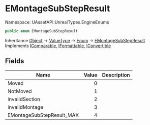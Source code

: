 # EMontageSubStepResult

Namespace: UAssetAPI.UnrealTypes.EngineEnums

```csharp
public enum EMontageSubStepResult
```

Inheritance [Object](https://docs.microsoft.com/en-us/dotnet/api/system.object) → [ValueType](https://docs.microsoft.com/en-us/dotnet/api/system.valuetype) → [Enum](https://docs.microsoft.com/en-us/dotnet/api/system.enum) → [EMontageSubStepResult](./uassetapi.unrealtypes.engineenums.emontagesubstepresult.md)<br>
Implements [IComparable](https://docs.microsoft.com/en-us/dotnet/api/system.icomparable), [IFormattable](https://docs.microsoft.com/en-us/dotnet/api/system.iformattable), [IConvertible](https://docs.microsoft.com/en-us/dotnet/api/system.iconvertible)

## Fields

| Name | Value | Description |
| --- | --: | --- |
| Moved | 0 |  |
| NotMoved | 1 |  |
| InvalidSection | 2 |  |
| InvalidMontage | 3 |  |
| EMontageSubStepResult_MAX | 4 |  |
